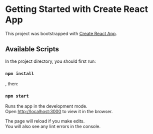 # Getting Started with Create React App

This project was bootstrapped with [Create React App](https://github.com/facebook/create-react-app).

## Available Scripts

In the project directory, you should first run:

### `npm install`

, then:

### `npm start`

Runs the app in the development mode.\
Open [http://localhost:3000](http://localhost:3000) to view it in the browser.

The page will reload if you make edits.\
You will also see any lint errors in the console.
